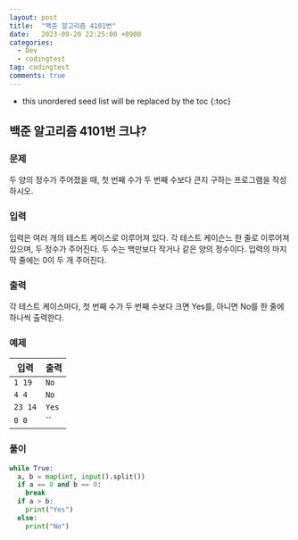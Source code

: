 ```yaml
---
layout: post
title:  "백준 알고리즘 4101번"
date:   2023-09-20 22:25:00 +0900
categories:
  - Dev
  - codingtest
tag: codingtest
comments: true
---
```


* this unordered seed list will be replaced by the toc
{:toc}

## 백준 알고리즘 4101번 크냐?

### 문제

두 양의 정수가 주어졌을 때, 첫 번째 수가 두 번째 수보다 큰지 구하는 프로그램을 작성하시오.

### 입력

입력은 여러 개의 테스트 케이스로 이루어져 있다. 각 테스트 케이슨느 한 줄로 이루어져 있으며, 두 정수가 주어진다. 두 수는 백만보다 작거나 같은 양의 정수이다. 입력의 마지막 줄에는 0이 두 개 주어진다.

### 출력

각 테스트 케이스마다, 첫 번째 수가 두 번째 수보다 크면 Yes를, 아니면 No를 한 줄에 하나씩 출력한다.

### 예제

| 입력 | 출력 |
| --- | --- |
| `1 19` | `No` |
| `4 4` | `No` |
| `23 14` | `Yes` |
| `0 0` | `` |

### 풀이

```py
while True:
  a, b = map(int, input().split())
  if a == 0 and b == 0:
    break
  if a > b:
    print("Yes")
  else:
    print("No")
```